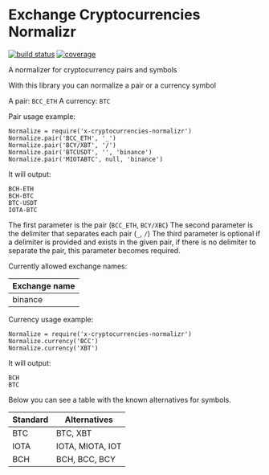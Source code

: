 Exchange Cryptocurrencies Normalizr
===================================

[![build status](build-svg)](master-url)
[![coverage](coverage-svg)](master-url)

[build-svg]: https://gitlab.com/x-data/x-cryptocurrencies-normalizr/badges/master/build.svg
[coverage-svg]: https://gitlab.com/x-data/x-cryptocurrencies-normalizr/badges/master/coverage.svg?job=test
[master-url]: https://gitlab.com/x-data/x-cryptocurrencies-normalizr/commits/master

A normalizer for cryptocurrency pairs and symbols

With this library you can normalize a pair or a currency symbol

A pair: `BCC_ETH`
A currency: `BTC`

Pair usage example:

    Normalize = require('x-cryptocurrencies-normalizr')
    Normalize.pair('BCC_ETH', '_')
    Normalize.pair('BCY/XBT', '/')
    Normalize.pair('BTCUSDT', '', 'binance')
    Normalize.pair('MIOTABTC', null, 'binance')

It will output:

    BCH-ETH
    BCH-BTC
    BTC-USDT
    IOTA-BTC

The first parameter is the pair (`BCC_ETH`, `BCY/XBC`)
The second parameter is the delimiter that separates each pair (`_`, `/`)
The third parameter is optional if a delimiter is provided and exists in the given pair, if there is no delimiter to separate the pair, this parameter becomes required.

Currently allowed exchange names:

| Exchange name |
|---------------|
| binance       |

Currency usage example:

    Normalize = require('x-cryptocurrencies-normalizr')
    Normalize.currency('BCC')
    Normalize.currency('XBT')

It will output:

    BCH
    BTC

Below you can see a table with the known alternatives
for symbols.

| Standard | Alternatives     |
|----------|------------------|
| BTC      | BTC, XBT         |
| IOTA     | IOTA, MIOTA, IOT |
| BCH      | BCH, BCC, BCY    |
